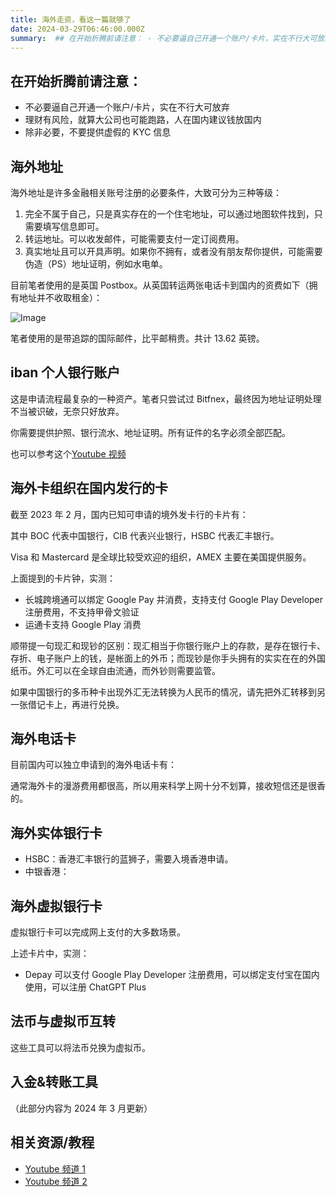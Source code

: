 ```yaml
---
title: 海外走资，看这一篇就够了
date: 2024-03-29T06:46:00.000Z
summary:  ## 在开始折腾前请注意： - 不必要逼自己开通一个账户/卡片，实在不行大可放弃 - 理财有风险，
---
```



## 在开始折腾前请注意：
- 不必要逼自己开通一个账户/卡片，实在不行大可放弃
- 理财有风险，就算大公司也可能跑路，人在国内建议钱放国内
- 除非必要，不要提供虚假的 KYC 信息

## 海外地址

海外地址是许多金融相关账号注册的必要条件，大致可分为三种等级：

1. 完全不属于自己，只是真实存在的一个住宅地址，可以通过地图软件找到，只需要填写信息即可。
2. 转运地址。可以收发邮件，可能需要支付一定订阅费用。
3. 真实地址且可以开具声明。如果你不拥有，或者没有朋友帮你提供，可能需要伪造（PS）地址证明，例如水电单。

目前笔者使用的是英国 Postbox。从英国转运两张电话卡到国内的资费如下（拥有地址并不收取租金）：

![Image](/image/post/2151036f-b44e-4f2d-a91f-1d6ba40627c1_postbox.png)

笔者使用的是带追踪的国际邮件，比平邮稍贵。共计 13.62 英镑。

## iban 个人银行账户

这是申请流程最复杂的一种资产。笔者只尝试过 Bitfnex，最终因为地址证明处理不当被识破，无奈只好放弃。

你需要提供护照、银行流水、地址证明。所有证件的名字必须全部匹配。

也可以参考这个[Youtube 视频](https://www.youtube.com/watch?v=J6VrrEUYCeY)

## 海外卡组织在国内发行的卡

截至 2023 年 2 月，国内已知可申请的境外发卡行的卡片有：

其中 BOC 代表中国银行，CIB 代表兴业银行，HSBC 代表汇丰银行。

Visa 和 Mastercard 是全球比较受欢迎的组织，AMEX 主要在美国提供服务。

上面提到的卡片钟，实测：
- 长城跨境通可以绑定 Google Pay 并消费，支持支付 Google Play Developer 注册费用，不支持甲骨文验证
- 运通卡支持 Google Play 消费

顺带提一句现汇和现钞的区别：现汇相当于你银行账户上的存款，是存在银行卡、存折、电子账户上的钱，是帐面上的外币；而现钞是你手头拥有的实实在在的外国纸币。外汇可以在全球自由流通，而外钞则需要监管。

如果中国银行的多币种卡出现外汇无法转换为人民币的情况，请先把外汇转移到另一张借记卡上，再进行兑换。

## 海外电话卡

目前国内可以独立申请到的海外电话卡有：

通常海外卡的漫游费用都很高，所以用来科学上网十分不划算，接收短信还是很香的。

## 海外实体银行卡
- HSBC：香港汇丰银行的蓝狮子，需要入境香港申请。
- 中银香港：

## 海外虚拟银行卡

虚拟银行卡可以完成网上支付的大多数场景。

上述卡片中，实测：
- Depay 可以支付 Google Play Developer 注册费用，可以绑定支付宝在国内使用，可以注册 ChatGPT Plus

## 法币与虚拟币互转

这些工具可以将法币兑换为虚拟币。

## 入金&转账工具

（此部分内容为 2024 年 3 月更新）

## 相关资源/教程
- [Youtube 频道 1](https://www.youtube.com/@erbiaoge)
- [Youtube 频道 2](https://www.youtube.com/@btcxiaolinzi)
